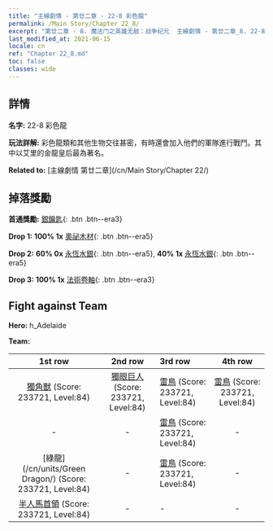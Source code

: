 ```yaml
---
title: "主線劇情 - 第廿二章 - 22-8 彩色龍"
permalink: /Main Story/Chapter 22_8/
excerpt: "第廿二章 - 8. 魔法门之英雄无敌：战争纪元  主線劇情 - 第廿二章_8. 22-8 彩色龍"
last_modified_at: 2021-06-15
locale: cn
ref: "Chapter 22_8.md"
toc: false
classes: wide
---
```


## 詳情

 **名字:** 22-8 彩色龍

 **玩法詳解:** 彩色龍類和其他生物交往甚密，有時還會加入他們的軍隊進行戰鬥。其中以艾里的金龍皇后最為著名。

 **Related to:** [主線劇情 第廿二章](/cn/Main Story/Chapter 22/)

## 掉落獎勵

 **首通獎勵:** [銀鑰匙](/cn/Items/con_693/){: .btn .btn--era3}

 **Drop 1:** **100% 1x** [奧祕木材](/cn/Items/mat_76/){: .btn .btn--era5}

 **Drop 2:** **60% 0x** [永恆水銀](/cn/Items/mat_70/){: .btn .btn--era5}, **40% 1x** [永恆水銀](/cn/Items/mat_70/){: .btn .btn--era5}

 **Drop 3:** **100% 1x** [法術卷軸](/cn/Items/con_694/){: .btn .btn--era3}


## Fight against Team
 **Hero:** h_Adelaide

 **Team:**


  | 1st row | 2nd row | 3rd row | 4th row |
  |:----:|:----:|:----|:----:|
  | [獨角獸](/cn/units/Unicorn/) (Score: 233721, Level:84)  | [獨眼巨人](/cn/units/Cyclops/) (Score: 233721, Level:84)  | [雷鳥](/cn/units/Roc/) (Score: 233721, Level:84)  | [雷鳥](/cn/units/Roc/) (Score: 233721, Level:84)  |
  | - | - | [雷鳥](/cn/units/Roc/) (Score: 233721, Level:84)  | - |
  | [綠龍](/cn/units/Green Dragon/) (Score: 233721, Level:84)  | - | [雷鳥](/cn/units/Roc/) (Score: 233721, Level:84)  | - |
  | [半人馬首領](/cn/units/Centaur/) (Score: 233721, Level:84)  | - | - | - |


